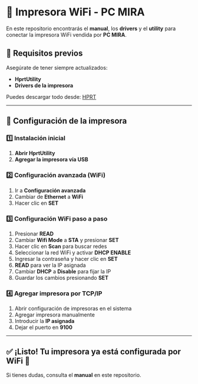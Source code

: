 # 📌 Impresora WiFi - PC MIRA  

En este repositorio encontrarás el **manual**, los **drivers** y el **utility** para conectar la impresora WiFi vendida por **PC MIRA**.  

## 🔧 Requisitos previos  
Asegúrate de tener siempre actualizados:  
- **HprtUtility**  
- **Drivers de la impresora**  

Puedes descargar todo desde: [HPRT]([https://www.pcmira.com](https://download.hprt.com/Downloads/))  

---

## 🚀 Configuración de la impresora  

### 1️⃣ Instalación inicial  
1. **Abrir HprtUtility**  
2. **Agregar la impresora vía USB**  

### 2️⃣ Configuración avanzada (WiFi)  
1. Ir a **Configuración avanzada**  
2. Cambiar de **Ethernet** a **WiFi**  
3. Hacer clic en **SET**  

### 3️⃣ Configuración WiFi paso a paso  
1. Presionar **READ**  
2. Cambiar **Wifi Mode** a **STA** y presionar **SET**  
3. Hacer clic en **Scan** para buscar redes  
4. Seleccionar la red WiFi y activar **DHCP ENABLE**  
5. Ingresar la contraseña y hacer clic en **SET**  
6. **READ** para ver la IP asignada  
7. Cambiar **DHCP** a **Disable** para fijar la IP  
8. Guardar los cambios presionando **SET**  

### 4️⃣ Agregar impresora por TCP/IP  
1. Abrir configuración de impresoras en el sistema  
2. Agregar impresora manualmente  
3. Introducir la **IP asignada**  
4. Dejar el puerto en **9100**  

---

## ✅ ¡Listo! Tu impresora ya está configurada por WiFi 🎉  

Si tienes dudas, consulta el **manual** en este repositorio.  
